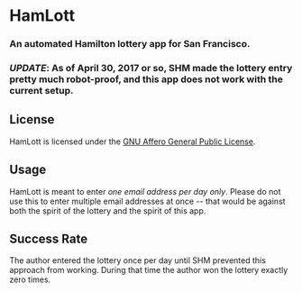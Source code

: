 # HamLott 
### An automated Hamilton lottery app for San Francisco.  
### *UPDATE*: As of April 30, 2017 or so, SHM made the lottery entry pretty much robot-proof, and this app does not work with the current setup.

## License

HamLott is licensed under the [GNU Affero General Public
License](http://www.gnu.org/licenses/).

## Usage

HamLott is meant to enter *one email address per day only*. Please do not use
this to enter multiple email addresses at once -- that would be against both the
spirit of the lottery and the spirit of this app. 

## Success Rate

The author entered the lottery once per day until SHM prevented this approach
from working. During that time the author won the lottery exactly zero times.